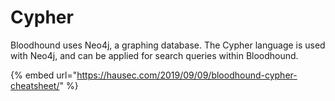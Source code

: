 # Cypher

Bloodhound uses Neo4j, a graphing database. The Cypher language is used with Neo4j, and can be applied for search queries within Bloodhound.

{% embed url="https://hausec.com/2019/09/09/bloodhound-cypher-cheatsheet/" %}

&#x20;
